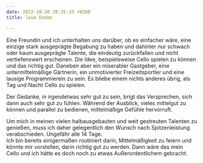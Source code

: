 ```yaml
---
date: 2022-10-20 20:35:33 +0200
title: lose Enden

---
```

Eine Freundin und ich unterhalten uns darüber, ob es einfacher wäre, eine einzige stark ausgeprägte Begabung zu haben und dahinter nur schwach oder kaum ausgeprägte Talente, die eindeutig zurückfallen und nicht vertiefenswert erscheinen. Die Idee, beispielsweise Cello spielen zu können und das richtig gut. Daneben aber ein miserabler Gastgeber, eine untermittelmäßige Gärtnerin, ein unmotivierter Freizeitsportler und eine lausige Programmierein zu sein. Es bliebe einem nichts anderes übrig, als Tag und Nacht Cello zu spielen.  

Der Gedanke, in irgendetwas sehr gut zu sein, brigt das Versprechen, sich dann auch sehr gut zu fühlen. Während der Ausblick, vieles mittelgut zu können und parallel zu bedienen, mittelmäßige Gefühle hervorruft.

Um mich in meinen vielen halbausgebauten und weit gestreuten Talenten zu genießen, muss ich daher gelegentlich den Wunsch nach Spitzenleistung verabschieden. Ungefähr alle 14 Tage.   
Ich bin bereits einigermaßen routiniert darin, Mittelmäßigkeit zu feiern und könnte mir vorstellen, darin richtig gut zu werden. Dann wäre das mein Cello und ich hätte es doch noch zu etwas Außerordentlichem gebracht.